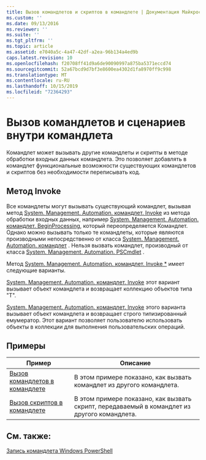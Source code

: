 ```yaml
---
title: Вызов командлетов и скриптов в командлете | Документация Майкрософт
ms.custom: ''
ms.date: 09/13/2016
ms.reviewer: ''
ms.suite: ''
ms.tgt_pltfrm: ''
ms.topic: article
ms.assetid: e7040a5c-4a47-42df-a2ea-96b134a4ed9b
caps.latest.revision: 10
ms.openlocfilehash: f20708ff41d9a6de90090997a875ba5371eccd74
ms.sourcegitcommit: 52a67bcd9d7bf3e8600ea4302d1fa8970ff9c998
ms.translationtype: MT
ms.contentlocale: ru-RU
ms.lasthandoff: 10/15/2019
ms.locfileid: "72364293"
---
```

# <a name="invoking-cmdlets-and-scripts-within-a-cmdlet"></a>Вызов командлетов и сценариев внутри командлета

Командлет может вызывать другие командлеты и скрипты в методе обработки входных данных командлета. Это позволяет добавлять в командлет функциональные возможности существующих командлетов и скриптов без необходимости переписывать код.

## <a name="the-invoke-method"></a>Метод Invoke

Все командлеты могут вызывать существующий командлет, вызывая метод [System. Management. Automation. командлет. Invoke](/dotnet/api/System.Management.Automation.Cmdlet.Invoke) из метода обработки входных данных, например [System. Management. Automation. командлет. BeginProcessing](/dotnet/api/System.Management.Automation.Cmdlet.BeginProcessing), который переопределяется Командлет. Однако можно вызывать только те командлеты, которые являются производными непосредственно от класса [System. Management. Automation. командлет](/dotnet/api/System.Management.Automation.Cmdlet) . Нельзя вызвать командлет, производный от класса [System. Management. Automation. PSCmdlet](/dotnet/api/System.Management.Automation.PSCmdlet) .

Метод [System. Management. Automation. командлет. Invoke *](/dotnet/api/System.Management.Automation.Cmdlet.Invoke) имеет следующие варианты.

[System. Management. Automation. командлет. Invoke](/dotnet/api/System.Management.Automation.Cmdlet.Invoke) этот вариант вызывает объект командлета и возвращает коллекцию объектов типа "T".

[System. Management. Automation. командлет. Invoke](/dotnet/api/System.Management.Automation.Cmdlet.Invoke) этого варианта вызывает объект командлета и возвращает строго типизированный емумератор. Этот вариант позволяет пользователю использовать объекты в коллекции для выполнения пользовательских операций.

## <a name="examples"></a>Примеры

|Пример|Описание|
|-------------|-----------------|
|[Вызов командлетов в командлете](./how-to-invoke-a-cmdlet-from-within-a-cmdlet.md)|В этом примере показано, как вызвать командлет из другого командлета.|
|[Вызов скриптов в командлете](./how-to-invoke-scripts-within-a-cmdlet.md)|В этом примере показано, как вызвать скрипт, передаваемый в командлет из другого командлета.|

## <a name="see-also"></a>См. также:

[Запись командлета Windows PowerShell](./writing-a-windows-powershell-cmdlet.md)
